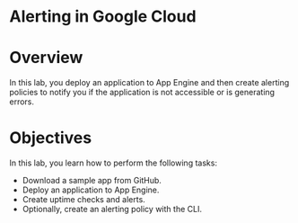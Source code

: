 # Alerting in Google Cloud

# **Overview**

In this lab, you deploy an application to App Engine and then create alerting policies to notify you if the application is not accessible or is generating errors.

# Objectives

In this lab, you learn how to perform the following tasks:

- Download a sample app from GitHub.
- Deploy an application to App Engine.
- Create uptime checks and alerts.
- Optionally, create an alerting policy with the CLI.